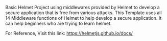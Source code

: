  Basic Helmet Project using middlewares provided by Helmet to develop a secure application that is free from various attacks.
 This Template uses all 14 Middleware functions of Helmet to help develop a secure application.
 It can help beginners who are trying to learn helmet.
 
 For Reference, Visit this link: https://helmetjs.github.io/docs/
